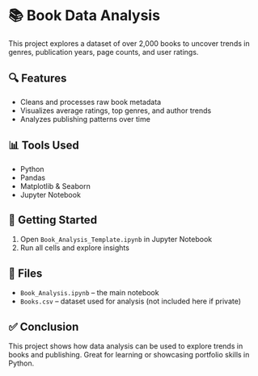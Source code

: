 
# 📚 Book Data Analysis

This project explores a dataset of over 2,000 books to uncover trends in genres, publication years, page counts, and user ratings.

## 🔍 Features

- Cleans and processes raw book metadata
- Visualizes average ratings, top genres, and author trends
- Analyzes publishing patterns over time

## 📊 Tools Used

- Python
- Pandas
- Matplotlib & Seaborn
- Jupyter Notebook

## 🚀 Getting Started

1. Open `Book_Analysis_Template.ipynb` in Jupyter Notebook
2. Run all cells and explore insights

## 📁 Files

- `Book_Analysis.ipynb` – the main notebook
- `Books.csv` – dataset used for analysis (not included here if private)

## ✅ Conclusion

This project shows how data analysis can be used to explore trends in books and publishing. Great for learning or showcasing portfolio skills in Python.
